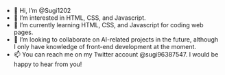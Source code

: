 - 👋 Hi, I’m @Sugi1202
- 👀 I’m interested in HTML, CSS, and Javascript.
- 🌱 I’m currently learning HTML, CSS, and Javascript for coding web pages.
- 💞️ I’m looking to collaborate on AI-related projects in the future, although I only have knowledge of front-end development at the moment.
- 📫 You can reach me on my Twitter account @sugi96387547. I would be happy to hear from you!

<!---
Sugi1202/Sugi1202 is a ✨ special ✨ repository because its `README.md` (this file) appears on your GitHub profile.
You can click the Preview link to take a look at your changes.
--->
